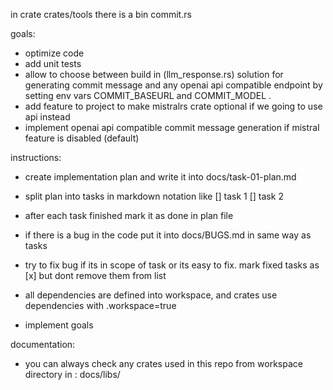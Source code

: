 in crate crates/tools 
there is a bin commit.rs

goals:
- optimize code
- add unit tests
- allow to choose between build in (llm_response.rs) solution for generating commit message and any openai api compatible endpoint by setting env vars COMMIT_BASEURL and  COMMIT_MODEL .
- add feature to project to make mistralrs crate optional if we going to use api instead
- implement openai api compatible commit message generation if mistral feature is disabled (default)

instructions:
- create implementation plan and write it into docs/task-01-plan.md
- split plan into tasks in markdown notation like
[] task 1
[] task 2

- after each task finished mark it as done in plan file
- if there is a bug in the code put it into docs/BUGS.md in same way as tasks
- try to fix bug if its in scope of task or its easy to fix. mark fixed tasks as [x] but dont remove them from list
- all dependencies are defined into workspace, and crates use dependencies with .workspace=true 
- implement goals 

documentation:
- you can always check any crates used in this repo from workspace directory in : docs/libs/